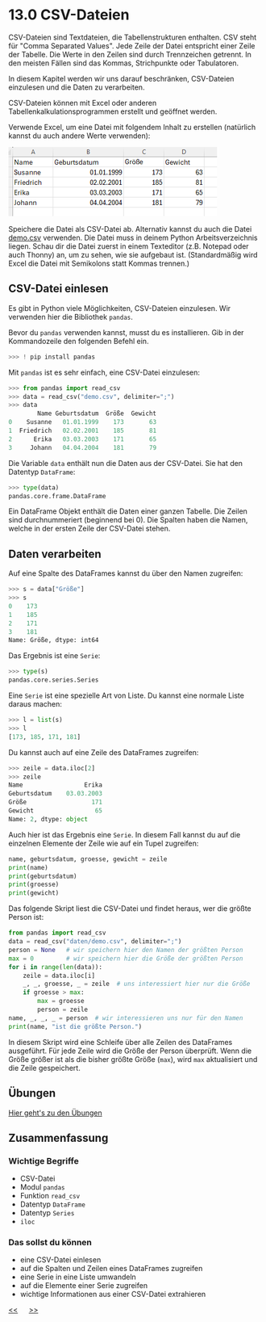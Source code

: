 # 13.0 CSV-Dateien

CSV-Dateien sind Textdateien, die Tabellenstrukturen enthalten.
CSV steht für "Comma Separated Values".
Jede Zeile der Datei entspricht einer Zeile der Tabelle.
Die Werte in den Zeilen sind durch Trennzeichen getrennt.
In den meisten Fällen sind das Kommas, Strichpunkte oder Tabulatoren.

In diesem Kapitel werden wir uns darauf beschränken, CSV-Dateien einzulesen und die Daten zu verarbeiten.

CSV-Dateien können mit Excel oder anderen Tabellenkalkulationsprogrammen 
erstellt und geöffnet werden.

Verwende Excel, um eine Datei mit folgendem Inhalt zu erstellen
(natürlich kannst du auch andere Werte verwenden):

![Excel_Tabelle.png](../img/14.0/Excel_Tabelle.png)

Speichere die Datei als CSV-Datei ab.
Alternativ kannst du auch die Datei [demo.csv](../daten/demo.csv) verwenden.
Die Datei muss in deinem Python Arbeitsverzeichnis liegen.
Schau dir die Datei zuerst in einem Texteditor 
(z.B. Notepad oder auch Thonny) an, 
um zu sehen, wie sie aufgebaut ist.
(Standardmäßig wird Excel die Datei mit Semikolons statt Kommas trennen.)

## CSV-Datei einlesen

Es gibt in Python viele Möglichkeiten, CSV-Dateien einzulesen.
Wir verwenden hier die Bibliothek `pandas`.

Bevor du `pandas` verwenden kannst, musst du es installieren. 
Gib in der Kommandozeile den folgenden Befehl ein.

```python
>>> ! pip install pandas
```

Mit `pandas` ist es sehr einfach, eine CSV-Datei einzulesen:

```python
>>> from pandas import read_csv
>>> data = read_csv("demo.csv", delimiter=";")
>>> data
        Name Geburtsdatum  Größe  Gewicht
0    Susanne   01.01.1999    173       63
1  Friedrich   02.02.2001    185       81
2      Erika   03.03.2003    171       65
3     Johann   04.04.2004    181       79
```

Die Variable `data` enthält nun die Daten aus der CSV-Datei.
Sie hat den Datentyp `DataFrame`:

```python
>>> type(data)
pandas.core.frame.DataFrame
```

Ein DataFrame Objekt enthält die Daten einer ganzen Tabelle.
Die Zeilen sind durchnummeriert (beginnend bei 0).
Die Spalten haben die Namen, 
welche in der ersten Zeile der CSV-Datei stehen.

## Daten verarbeiten

Auf eine Spalte des DataFrames kannst du über den Namen zugreifen:

```python
>>> s = data["Größe"]
>>> s
0    173
1    185
2    171
3    181
Name: Größe, dtype: int64
```

Das Ergebnis ist eine `Serie`:

```python
>>> type(s)
pandas.core.series.Series
```

Eine `Serie` ist eine spezielle Art von Liste.
Du kannst eine normale Liste daraus machen:

```python
>>> l = list(s)
>>> l
[173, 185, 171, 181]
```

Du kannst auch auf eine Zeile des DataFrames zugreifen:

```python
>>> zeile = data.iloc[2]
>>> zeile
Name                 Erika
Geburtsdatum    03.03.2003
Größe                  171
Gewicht                 65
Name: 2, dtype: object
```

Auch hier ist das Ergebnis eine `Serie`.
In diesem Fall kannst du auf die einzelnen Elemente der Zeile wie
auf ein Tupel zugreifen:

```python
name, geburtsdatum, groesse, gewicht = zeile
print(name)
print(geburtsdatum)
print(groesse)
print(gewicht)
```

Das folgende Skript liest die CSV-Datei und findet heraus,
wer die größte Person ist:

```python
from pandas import read_csv
data = read_csv("daten/demo.csv", delimiter=";")
person = None   # wir speichern hier den Namen der größten Person
max = 0         # wir speichern hier die Größe der größten Person
for i in range(len(data)):
    zeile = data.iloc[i]
    _, _, groesse, _ = zeile  # uns interessiert hier nur die Größe
    if groesse > max:
        max = groesse
        person = zeile
name, _, _, _ = person  # wir interessieren uns nur für den Namen
print(name, "ist die größte Person.")
```

In diesem Skript wird eine Schleife 
über alle Zeilen des DataFrames ausgeführt.
Für jede Zeile wird die Größe der Person überprüft.
Wenn die Größe größer ist als die bisher größte Größe (`max`),
wird `max` aktualisiert und die Zeile gespeichert.

## Übungen
[Hier geht's zu den Übungen](../uebungen/UE_14.0_CSV_Dateien.md)

## Zusammenfassung
### Wichtige Begriffe
- CSV-Datei
- Modul `pandas`
- Funktion `read_csv`
- Datentyp `DataFrame`
- Datentyp `Series`
- `iloc`


### Das sollst du können
- eine CSV-Datei einlesen
- auf die Spalten und Zeilen eines DataFrames zugreifen
- eine Serie in eine Liste umwandeln
- auf die Elemente einer Serie zugreifen
- wichtige Informationen aus einer CSV-Datei extrahieren


[<<](13.0_Datum_und_Uhrzeit.md) &emsp; [>>](15.0)





